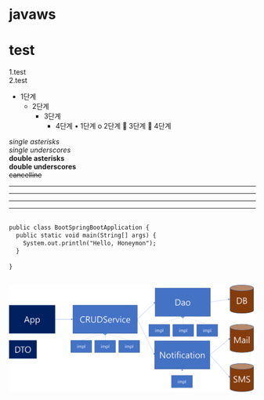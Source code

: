 # javaws   
# test   
1.test   
2.test


* 1단계
  - 2단계
    + 3단계
      + 4단계
•	1단계
o	2단계
	3단계
	4단계


*single asterisks*   
_single underscores_   
**double asterisks**   
__double underscores__   
~~cancelline~~   


* * *

***

*****

- - -

<pre>
<code>
public class BootSpringBootApplication {
  public static void main(String[] args) {
    System.out.println("Hello, Honeymon");
  }

}
</code>
</pre>


![2-1_title](https://github.com/leejeani/javaws/blob/main/ws0306/0309.png)

